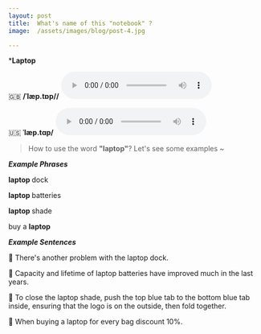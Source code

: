```yaml
---
layout: post
title:  What's name of this "notebook" ?
image:  /assets/images/blog/post-4.jpg

---
```

***<B>Laptop</B>**

🇬🇧 <B>/ˈlæp.tɒp//</B>
<audio controls="controls">
  <source src="/assets/audio/laptop-gb.mp3" type="audio/mpeg">
<embed height="100" width="100" src="/i/song.mp3" />
</audio>

🇺🇸 <B>ˈlæp.tɑp/</B>
<audio controls="controls">
  <source src="/assets/audio/laptop-us.mp3" type="audio/mpeg">
<embed height="100" width="100" src="/i/song.mp3" />
</audio>

> How to use the word <B>"laptop"</B>? Let's see some examples ~ 

**<i> <B> Example Phrases</B></i>**

<B> laptop </B> dock

<B> laptop </B> batteries

<B> laptop </B> shade

buy a <B>laptop</B>

**<i> <B> Example Sentences </B></i>**

📍 There's another problem with the laptop dock. <br>

📍 Capacity and lifetime of laptop batteries have improved much in the last years.<br>

📍 To close the laptop shade, push the top blue tab to the bottom blue tab inside, ensuring that the logo is on the outside, then fold together.<br>

📍 When buying a laptop for every bag discount 10%.<br>